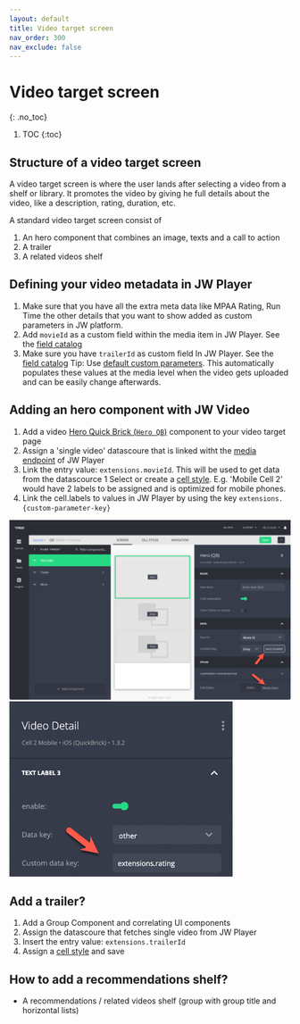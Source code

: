 ```yaml
---
layout: default
title: Video target screen
nav_order: 300
nav_exclude: false
---
```


# Video target screen
{: .no_toc}

1. TOC
{:toc}

## Structure of a video target screen
A video target screen is where the user lands after selecting a video from a shelf or library. It promotes the video by giving he full details about the video, like a description, rating, duration, etc. 

A standard video target screen consist of
1. An hero component that combines an image, texts and a call to action
1. A trailer
1. A related videos shelf

<!-- image here --> 

## Defining your video metadata in JW Player
1. Make sure that you have all the extra meta data like MPAA Rating, Run Time the other details that you want to show added as custom parameters in JW platform.
2.  Add `movieId` as a custom field within the media item in JW Player. See the [field catalog](https://marcovandeveen.github.io/jwp-applicaster-docs/reference/field-catalog.html)
3.  Make sure you have `trailerId` as custom field In JW Player. See the [field catalog](https://marcovandeveen.github.io/jwp-applicaster-docs/reference/field-catalog.html)
Tip: Use [default custom parameters](https://support.jwplayer.com/articles/manage-default-custom-parameters). This automatically populates these values at the media level when the video gets uploaded and can be easily change afterwards. 

## Adding an hero component with JW Video
1. Add a video [Hero Quick Brick (`Hero QB`)](https://docs.applicaster.com/using-zapp/qb-app-structure/#heroes) component to your video target page
1. Assign a 'single video' datascoure that is linked witht the [media endpoint](https://developer.jwplayer.com/jwplayer/reference/media) of JW Player
1. Link the entry value: `extensions.movieId`. This will be used to get data from the datascource 
1  Select or create a [cell style](https://docs.applicaster.com/using-zapp/qb-app-structure/#cell-style). E.g.  'Mobile Cell 2' would have 2 labels to be assigned and is optimized for mobile phones. 
1. Link the cell.labels to values in JW Player by using the key `extensions.{custom-parameter-key}` 

<img src="./img/video-target-in-studio.png" width="768">
<img src="./img/cell-field-mapping.png" width="400">


## Add a trailer?
1. Add a Group Component and correlating UI components
1. Assign the datascoure that fetches single video from JW Player
1. Insert the entry value: `extensions.trailerId`
1. Assign a [cell style](https://docs.applicaster.com/using-zapp/qb-app-structure/#cell-style) and save

## How to add a recommendations shelf?
- A recommendations / related videos shelf (group with group title and horizontal lists)
